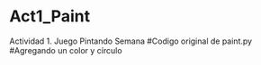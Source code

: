 # Act1_Paint
Actividad 1. Juego Pintando Semana
#Codigo original de paint.py
#Agregando un color y círculo
